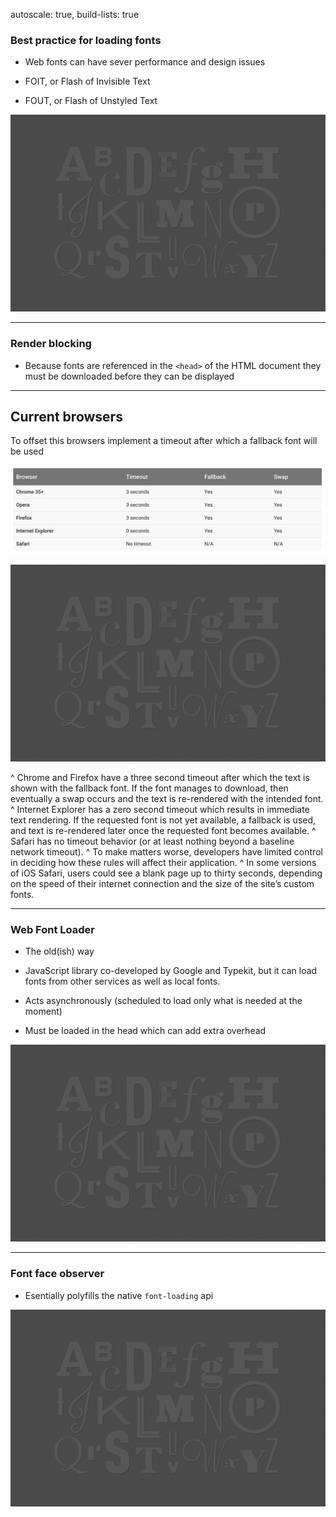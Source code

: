 autoscale: true,
build-lists: true

### Best practice for loading fonts

- Web fonts can have sever performance and design issues

- FOIT, or Flash of Invisible Text

- FOUT, or Flash of Unstyled Text

![](../img/alphabet.jpg)

---

### Render blocking

- Because fonts are referenced in the `<head>` of the HTML document they must be downloaded before they can be displayed

---

## Current browsers

To offset this browsers implement a timeout after which a fallback font will be used

![inline](../img/font-display.png)

![](../img/alphabet.jpg)

^
Chrome and Firefox have a three second timeout after which the text is shown with the fallback font. If the font manages to download, then eventually a swap occurs and the text is re-rendered with the intended font.
^
Internet Explorer has a zero second timeout which results in immediate text rendering. If the requested font is not yet available, a fallback is used, and text is re-rendered later once the requested font becomes available.
^
Safari has no timeout behavior (or at least nothing beyond a baseline network timeout).
^
To make matters worse, developers have limited control in deciding how these rules will affect their application.
^
In some versions of iOS Safari, users could see a blank page up to thirty seconds, depending on the speed of their internet connection and the size of the site’s custom fonts.

---

### Web Font Loader

- The old(ish) way

- JavaScript library co-developed by Google and Typekit, but it can load fonts from other services as well as local fonts.

- Acts asynchronously (scheduled to load only what is needed at the moment)

- Must be loaded in the head which can add extra overhead

![](../img/alphabet.jpg)

---

### Font face observer

- Esentially polyfills the native `font-loading` api


![](../img/alphabet.jpg)